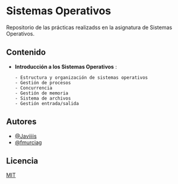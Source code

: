 # Sistemas Operativos

Repositorio de las prácticas realizadss en la asignatura de Sistemas Operativos.

## Contenido

- **Introducción a los Sistemas Operativos** :

    ```
    - Estructura y organización de sistemas operativos
    - Gestión de procesos
    - Concurrencia
    - Gestión de memoria
    - Sistema de archivos
    - Gestión entrada/salida
    ```

## Autores

- [@Javiiiis](https://www.github.com/Javiiiis)
- [@fmurciag](https://www.github.com/fmurciag)

## Licencia

[MIT](https://choosealicense.com/licenses/mit/)
